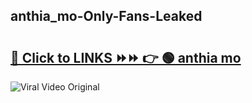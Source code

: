 
 ## anthia_mo-Only-Fans-Leaked

# <h2><a href="https://clipsfans.com/anthia_mo&ref=git">🔗 Click to LINKS ⏩⏩ 👉 🟢 anthia mo </a></h2>

<a href="https://clipsfans.com/anthia_mo&ref=git" rel="nofollow" data-target="animated-image.originalLink"><img src="https://i.ibb.co.com/xMMVF88/686577567.gif" alt="Viral Video Original" style="max-width: 100%; display: inline-block;" data-target="animated-image.originalImage"></a>
